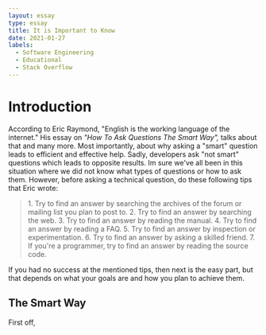 ```yaml
---
layout: essay
type: essay
title: It is Important to Know
date: 2021-01-27
labels:
  - Software Engineering
  - Educational
  - Stack Overflow
---
```

# Introduction

According to Eric Raymond, "English is the working language of the internet." His essay on <i> "How To Ask Questions The Smart Way", </i> talks about that and many more. Most importantly, about why asking a "smart" question leads to efficient and effective help. Sadly, developers ask "not smart" questions which leads to opposite results. Im sure we've all been in this situation where we did not know what types of questions or how to ask them. However, before asking a technical question, do these following tips that Eric wrote:
<blockquote>
  1. Try to find an answer by searching the archives of the forum or mailing list you plan to post to.
  2. Try to find an answer by searching the web.
  3. Try to find an answer by reading the manual.
  4. Try to find an answer by reading a FAQ.
  5. Try to find an answer by inspection or experimentation.
  6. Try to find an answer by asking a skilled friend.
  7. If you're a programmer, try to find an answer by reading the source code.
</blockquote>
If you had no success at the mentioned tips, then next is the easy part, but that depends on what your goals are and how you plan to achieve them.

## The Smart Way

First off, 

